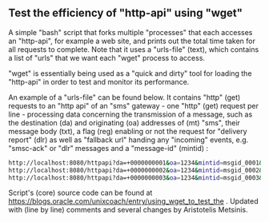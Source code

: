  
## Test the efficiency of "http-api" using "wget"

A simple "bash" script that forks multiple "processes" that each accesses an "http-api", for example a web site, and prints out the total time taken for all requests to complete. Note that it uses a "urls-file" (text), which contains a list of "urls" that we want 
each "wget" process to access.

"wget" is essentially being used as a "quick and dirty" tool for loading the "http-api" in order to test and monitor its performance.

An example of a "urls-file" can be found below. It contains "http" (get) requests to an "http api" of an "sms" gateway - one "http" (get) request per line - processing data concerning the transmission of a message, such as the destination (da) and originating (oa) 
addresses of (mt) "sms", their message body (txt), a flag (reg) enabling or not the request for "delivery report" (dlr) as well as "fallback url" handing any "incoming" events, e.g. "smsc-ack" or "dlr" messages and a "message-id" (mintid) :
```sh
http://localhost:8080/httpapi?da=+0000000001&oa=1234&mintid=msgid_0001&reg=true&eventUrl=http://localhost:8080&txt=stress_test_message_0001
http://localhost:8080/httpapi?da=+0000000002&oa=1234&mintid=msgid_0002&reg=true&eventUrl=http://localhost:8080&txt=stress_test_message_0002
http://localhost:8080/httpapi?da=+0000000003&oa=1234&mintid=msgid_0003&reg=true&eventUrl=http://localhost:8080&txt=stress_test_message_0003
```
Script's (core) source code can be found at https://blogs.oracle.com/unixcoach/entry/using_wget_to_test_the .
Updated with (line by line) comments and several changes by Aristotelis Metsinis.
